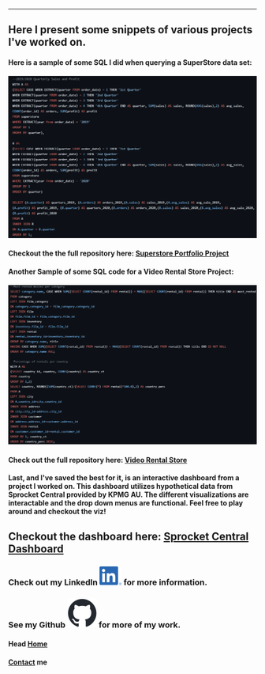 ---
## Here I present some snippets of various projects I've worked on.

#### Here is a sample of some SQL I did when querying a SuperStore data set:
![SuperStore Sample](./assets/images/superstore_sample.png)
#### Checkout the the full repository here: [Superstore Portfolio Project](https://github.com/jdjustus94/SuperstorePortfolioProject/blob/main/Superstore_Portfolio_Project.sql)

#### Another Sample of some SQL code for a Video Rental Store Project:
![Video Rental Sample](./assets/images/video_store_sample.png)
#### Check out the full repository here: [Video Rental Store](https://github.com/jdjustus94/Video-Store/blob/main/video_rental_store.sql)

#### Last, and I've saved the best for it, is an interactive dashboard from a project I worked on. This dashboard utilizes hypothetical data from Sprocket Central provided by KPMG AU. The different visualizations are interactable and the drop down menus are functional. Feel free to play around and checkout the viz!

## Checkout the dashboard here: [Sprocket Central Dashboard](https://jdjustus94.github.io/Sprocket-Central-Customer-Spending-Breakdown/)

### Check out my LinkedIn [![LinkedIn](assets/images/LI-In-Bug.png)](https://www.linkedin.com/in/joshua-justus/) for more information.                               
### See my Github [![GitHub](assets/images/github-mark.png)](https://github.com/jdjustus94) for more of my work.

#### Head [Home](./README.md)
#### [Contact](./contact.md) me
